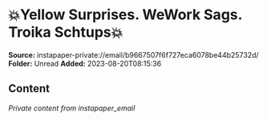 # 💥Yellow Surprises. WeWork Sags. Troika Schtups💥

**Source:** instapaper-private://email/b9667507f6f727eca6078be44b25732d/
**Folder:** Unread
**Added:** 2023-08-20T08:15:36




## Content
*Private content from instapaper_email*
